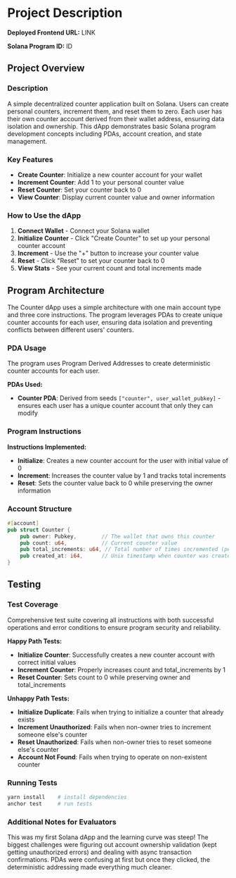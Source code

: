 # Project Description

**Deployed Frontend URL:** LINK

**Solana Program ID:** ID

## Project Overview

### Description

A simple decentralized counter application built on Solana. Users can create personal counters, increment them, and reset them to zero. Each user has their own counter account derived from their wallet address, ensuring data isolation and ownership. This dApp demonstrates basic Solana program development concepts including PDAs, account creation, and state management.

### Key Features

- **Create Counter**: Initialize a new counter account for your wallet
- **Increment Counter**: Add 1 to your personal counter value
- **Reset Counter**: Set your counter back to 0
- **View Counter**: Display current counter value and owner information

### How to Use the dApp

1. **Connect Wallet** - Connect your Solana wallet
2. **Initialize Counter** - Click "Create Counter" to set up your personal counter account
3. **Increment** - Use the "+" button to increase your counter value
4. **Reset** - Click "Reset" to set your counter back to 0
5. **View Stats** - See your current count and total increments made

## Program Architecture

The Counter dApp uses a simple architecture with one main account type and three core instructions. The program leverages PDAs to create unique counter accounts for each user, ensuring data isolation and preventing conflicts between different users' counters.

### PDA Usage

The program uses Program Derived Addresses to create deterministic counter accounts for each user.

**PDAs Used:**

- **Counter PDA**: Derived from seeds `["counter", user_wallet_pubkey]` - ensures each user has a unique counter account that only they can modify

### Program Instructions

**Instructions Implemented:**

- **Initialize**: Creates a new counter account for the user with initial value of 0
- **Increment**: Increases the counter value by 1 and tracks total increments
- **Reset**: Sets the counter value back to 0 while preserving the owner information

### Account Structure

```rust
#[account]
pub struct Counter {
    pub owner: Pubkey,        // The wallet that owns this counter
    pub count: u64,           // Current counter value
    pub total_increments: u64, // Total number of times incremented (persists through resets)
    pub created_at: i64,      // Unix timestamp when counter was created
}
```

## Testing

### Test Coverage

Comprehensive test suite covering all instructions with both successful operations and error conditions to ensure program security and reliability.

**Happy Path Tests:**

- **Initialize Counter**: Successfully creates a new counter account with correct initial values
- **Increment Counter**: Properly increases count and total_increments by 1
- **Reset Counter**: Sets count to 0 while preserving owner and total_increments

**Unhappy Path Tests:**

- **Initialize Duplicate**: Fails when trying to initialize a counter that already exists
- **Increment Unauthorized**: Fails when non-owner tries to increment someone else's counter
- **Reset Unauthorized**: Fails when non-owner tries to reset someone else's counter
- **Account Not Found**: Fails when trying to operate on non-existent counter

### Running Tests

```bash
yarn install    # install dependencies
anchor test     # run tests
```

### Additional Notes for Evaluators

This was my first Solana dApp and the learning curve was steep! The biggest challenges were figuring out account ownership validation (kept getting unauthorized errors) and dealing with async transaction confirmations. PDAs were confusing at first but once they clicked, the deterministic addressing made everything much cleaner.
